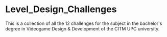 # Level_Design_Challenges
This is a collection of all the 12 challenges for the subject in the bachelor's degree in Videogame Design &amp; Development of the CITM UPC university.
